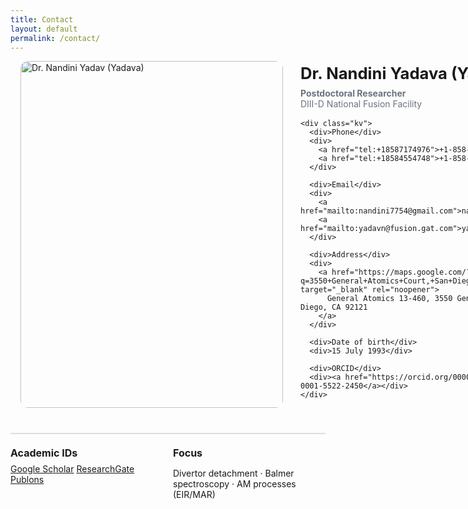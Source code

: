```yaml
---
title: Contact
layout: default
permalink: /contact/
---
```


<style>
/* Simple, tidy contact layout */
.contact{
  max-width:980px; margin:0 auto 2.5rem; padding:0 1rem;
  display:grid; grid-template-columns:420px 1fr; gap:28px; align-items:start;
}
@media (max-width:900px){ .contact{ grid-template-columns:1fr; } }

.contact .photo img{ width:100%; height:auto; display:block; border-radius:12px; box-shadow:none; }

h1.contact-title{ margin:.25rem 0 .5rem; font-size:clamp(1.6rem,2.2vw,2.1rem); }
.contact-sub{ color:#6b7280; margin:0 0 1rem; }

.kv{ display:grid; grid-template-columns:140px 1fr; gap:10px 18px; }
.kv div:first-child{ color:#6b7280; font-weight:600; }
.kv a{ text-decoration:underline; text-underline-offset:2px; }

/* cards below the separator */
.cards{ display:grid; gap:16px; grid-template-columns:repeat(2,minmax(0,1fr)); margin-top:16px; }
@media (max-width:600px){ .cards{ grid-template-columns:1fr; } }
.card{ border:none; }
.card h3{ margin:0 0 .4rem; font-size:1rem; }

/* styled horizontal rule */
.section-line{ border:0; height:2px; background:#ddd; margin:28px 0 20px; }

/* Remove the theme's card behind the content (this page only) */
.page-content .wrapper{ 
  background: transparent !important;
  box-shadow: none !important;
  border: 0 !important;
}

/* Some themes wrap in .post or .page – nuke those too just in case */
.post, .page{
  background: transparent !important;
  box-shadow: none !important;
  border: 0 !important;
}

</style>

<div class="contact">
  <!-- Left: Photo -->
  <div class="photo">
    <img src="{{ site.baseurl }}/assets/image/Nandini_Yadava.jpg" alt="Dr. Nandini Yadav (Yadava)">
  </div>

  <!-- Right: Info -->
  <div>
    <h1 class="contact-title">Dr. Nandini Yadava (Yadav)</h1>
    <p class="contact-sub"><strong>Postdoctoral Researcher</strong><br>DIII-D National Fusion Facility</p>


    <div class="kv">
      <div>Phone</div>
      <div>
        <a href="tel:+18587174976">+1-858-717-4976 (M)</a>
        <a href="tel:+18584554748">+1-858-455-4748 (O)</a>
      </div>

      <div>Email</div>
      <div>
        <a href="mailto:nandini7754@gmail.com">nandini7754@gmail.com</a>
        <a href="mailto:yadavn@fusion.gat.com">yadavn@fusion.gat.com</a>
      </div>

      <div>Address</div>
      <div>
        <a href="https://maps.google.com/?q=3550+General+Atomics+Court,+San+Diego,+CA+92121" target="_blank" rel="noopener">
          General Atomics 13-460, 3550 General Atomics Ct, San Diego, CA 92121
        </a>
      </div>

      <div>Date of birth</div>
      <div>15 July 1993</div>

      <div>ORCID</div>
      <div><a href="https://orcid.org/0000-0001-5522-2450">0000-0001-5522-2450</a></div>
    </div>
  </div>
</div>

<hr class="section-line">



<div class="cards">
  <div class="card">
    <h3>Academic IDs</h3>
    <div class="links">
      <a href="[https://scholar.google.com/](https://scholar.google.com/citations?user=WxZzZl8AAAAJ&hl=en)" target="_blank">Google Scholar</a>
      <a href="[https://www.researchgate.net/](https://www.researchgate.net/profile/Nandini_Yadava)" target="_blank">ResearchGate</a>
      <a href="https://publons.com/" target="_blank">Publons</a>
    </div>
  </div>
  <div class="card">
    <h3>Focus</h3>
    <p>Divertor detachment · Balmer spectroscopy · AM processes (EIR/MAR)</p>
  </div>
</div>
